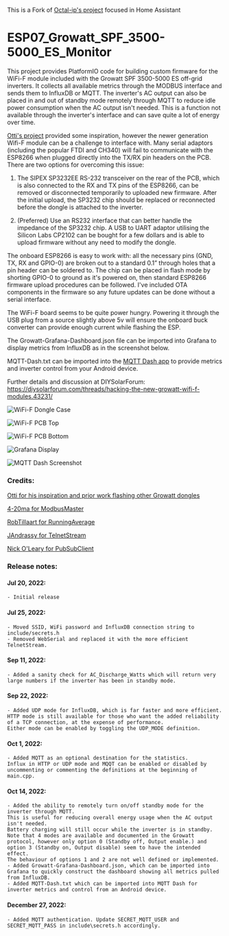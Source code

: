 This is a Fork of [Octal-ip's project](https://github.com/octal-ip/ESP07_Growatt_SPF_3500-5000_ES_Monitor) focused in Home Assistant

# ESP07_Growatt_SPF_3500-5000_ES_Monitor
This project provides PlatformIO code for building custom firmware for the WiFi-F module included with the Growatt SPF 3500-5000 ES off-grid inverters. It collects all available metrics through the MODBUS interface and sends them to InfluxDB or MQTT. The inverter's AC output can also be placed in and out of standby mode remotely through MQTT to reduce idle power consumption when the AC output isn't needed. This is a function not available through the inverter's interface and can save quite a lot of energy over time.

[Otti's project](https://github.com/otti/Growatt_ShineWiFi-S) provided some inspiration, however the newer generation Wifi-F module can be a challenge to interface with. Many serial adaptors (including the popular FTDI and CH340) will fail to communicate with the ESP8266 when plugged directly into the TX/RX pin headers on the PCB. There are two options for overcoming this issue:

1. The SIPEX SP3232EE RS-232 transceiver on the rear of the PCB, which is also connected to the RX and TX pins of the ESP8266, can be removed or disconnected temporarily to uploaded new firmware. After the initial upload, the SP3232 chip should be replaced or reconnected before the dongle is attached to the inverter.

2. (Preferred) Use an RS232 interface that can better handle the impedance of the SP3232 chip. A USB to UART adaptor utilising the Silicon Labs CP2102 can be bought for a few dollars and is able to upload firmware without any need to modify the dongle.

The onboard ESP8266 is easy to work with: all the necessary pins (GND, TX, RX and GPIO-0) are broken out to a standard 0.1” through holes that a pin header can be soldered to. The chip can be placed in flash mode by shorting GPIO-0 to ground as it's powered on, then standard ESP8266 firmware upload procedures can be followed.
I've included OTA components in the firmware so any future updates can be done without a serial interface.

The WiFi-F board seems to be quite power hungry. Powering it through the USB plug from a source slightly above 5v will ensure the onboard buck converter can provide enough current while flashing the ESP.

The Growatt-Grafana-Dashboard.json file can be imported into Grafana to display metrics from InfluxDB as in the screenshot below.

MQTT-Dash.txt can be imported into the [MQTT Dash app](https://play.google.com/store/apps/details?id=net.routix.mqttdash) to provide metrics and inverter control from your Android device.

Further details and discussion at DIYSolarForum: https://diysolarforum.com/threads/hacking-the-new-growatt-wifi-f-modules.43231/

![WiFi-F Dongle Case](https://github.com/octal-ip/ESP07_Growatt_SPF_3500-5000_ES_Monitor/blob/main/pics/Wifi-F%20Case.jpg "WiFi-F Dongle Case")

![WiFi-F PCB Top](https://github.com/octal-ip/ESP07_Growatt_SPF_3500-5000_ES_Monitor/blob/main/pics/WiFi-F%20PCB%20Top.jpg "WiFi-F Dongle Top")

![WiFi-F PCB Bottom](https://github.com/octal-ip/ESP07_Growatt_SPF_3500-5000_ES_Monitor/blob/main/pics/WiFi-F%20PCB%20Bottom.jpg "WiFi-F Dongle Bottom")

![Grafana Display](https://github.com/octal-ip/ESP07_Growatt_SPF_3500-5000_ES_Monitor/blob/main/pics/Growatt_Grafana.png "Grafana Display")

![MQTT Dash Screenshot](https://github.com/octal-ip/ESP07_Growatt_SPF_3500-5000_ES_Monitor/blob/main/pics/Screenshot_MQTT%20Dash.png "MQTT Dash Screenshot")



### Credits:
[Otti for his inspiration and prior work flashing other Growatt dongles](https://github.com/otti/Growatt_ShineWiFi-S)

[4-20ma for ModbusMaster](https://github.com/4-20ma/ModbusMaster)

[RobTillaart for RunningAverage](https://github.com/RobTillaart/RunningAverage)

[JAndrassy for TelnetStream](https://github.com/jandrassy/TelnetStream)

[Nick O'Leary for PubSubClient](https://github.com/knolleary/pubsubclient)



### Release notes:
#### Jul 20, 2022:
	- Initial release

#### Jul 25, 2022:
	- Moved SSID, WiFi password and InfluxDB connection string to include/secrets.h
	- Removed WebSerial and replaced it with the more efficient TelnetStream.

#### Sep 11, 2022:
	- Added a sanity check for AC_Discharge_Watts which will return very large numbers if the inverter has been in standby mode.
	
#### Sep 22, 2022:
	- Added UDP mode for InfluxDB, which is far faster and more efficient.
	HTTP mode is still available for those who want the added reliability of a TCP connection, at the expense of performance.
	Either mode can be enabled by toggling the UDP_MODE definition.
	
#### Oct 1, 2022:
	- Added MQTT as an optional destination for the statistics.
	Influx in HTTP or UDP mode and MQQT can be enabled or disabled by uncommenting or commenting the definitions at the beginning of main.cpp.
	
#### Oct 14, 2022:
	- Added the ability to remotely turn on/off standby mode for the inverter through MQTT.
	This is useful for reducing overall energy usage when the AC output isn't needed.
	Battery charging will still occur while the inverter is in standby.
	Note that 4 modes are available and documented in the Growatt protocol, however only option 0 (Standby off, Output enable.) and option 3 (Standby on, Output disable) seem to have the intended effect.
	The behaviour of options 1 and 2 are not well defined or implemented.
	- Added Growatt-Grafana-Dashboard.json, which can be imported into Grafana to quickly construct the dashboard showing all metrics pulled from InfluxDB.
	- Added MQTT-Dash.txt which can be imported into MQTT Dash for inverter metrics and control from an Android device.
	
#### December 27, 2022:
	- Added MQTT authentication. Update SECRET_MQTT_USER and SECRET_MQTT_PASS in include\secrets.h accordingly.
